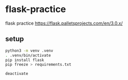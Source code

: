 # flask-practice

flask practice https://flask.palletsprojects.com/en/3.0.x/

## setup

```sh
python3 -m venv .venv
. .venv/bin/activate
pip install flask
pip freeze > requirements.txt

deactivate
```
